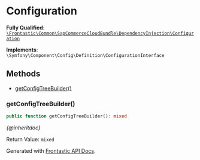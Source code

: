 #  Configuration

**Fully Qualified**: [`\Frontastic\Common\SapCommerceCloudBundle\DependencyInjection\Configuration`](../../../../src/php/SapCommerceCloudBundle/DependencyInjection/Configuration.php)

**Implements**: `\Symfony\Component\Config\Definition\ConfigurationInterface`

## Methods

* [getConfigTreeBuilder()](#getconfigtreebuilder)

### getConfigTreeBuilder()

```php
public function getConfigTreeBuilder(): mixed
```

*{@inheritdoc}*

Return Value: `mixed`

Generated with [Frontastic API Docs](https://github.com/FrontasticGmbH/apidocs).
